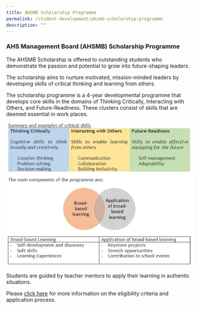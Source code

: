 ```yaml
---
title: AHSMB Scholarship Programme
permalink: /student-development/ahsmb-scholarship-programme
description: ""
---
```

### AHS Management Board (AHSMB) Scholarship Programme
The AHSMB Scholarship is offered to outstanding students who demonstrate the passion and potential to grow into future-shaping leaders.

The scholarship aims to nurture motivated, mission-minded leaders by developing skills of critical thinking and learning from others.

The scholarship programme is a 4-year developmental programme that develops core skills in the domains of Thinking Critically, Interacting with Others, and Future-Readiness. These clusters consist of skills that are deemed essential in work places.

![ahsmb](/images/AHSMB_Scholarship_Programme.jpg)

Students are guided by teacher mentors to apply their learning in authentic situations.

Please [click here](https://anglicanhigh.moe.edu.sg/student-development/ahsmb-scholarship-programme/eligibility-and-application-process) for more information on the eligibility criteria and application process.